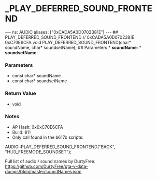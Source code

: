 # _PLAY_DEFERRED_SOUND_FRONTEND

--- ns: AUDIO aliases: ["0xCADA5A0D0702381E"] --- ## PLAY_DEFERRED_SOUND_FRONTEND  // 0xCADA5A0D0702381E 0xC70E6CFA void PLAY_DEFERRED_SOUND_FRONTEND(char* soundName, char* soundsetName);  ## Parameters * **soundName**: * **soundsetName**:

### Parameters
* const char* soundName
* const char* soundsetName

### Return Value
* void

### Notes
* AP Hash: 0x0xC70E6CFA
* Build: 811
* Only call found in the b617d scripts:

AUDIO::PLAY_DEFERRED_SOUND_FRONTEND("BACK", "HUD_FREEMODE_SOUNDSET");

Full list of audio / sound names by DurtyFree: https://github.com/DurtyFree/gta-v-data-dumps/blob/master/soundNames.json

